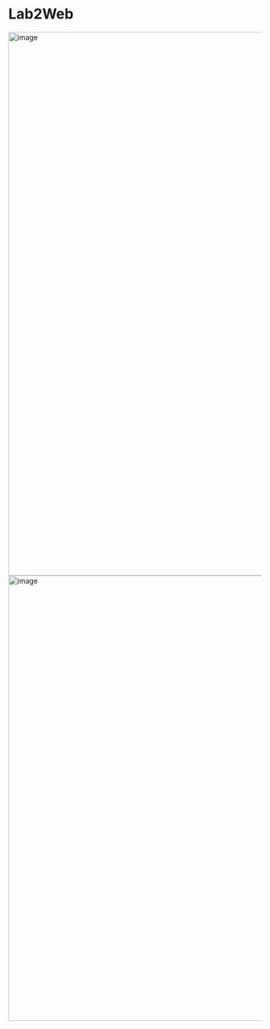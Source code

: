 # Lab2Web
<img width="1913" height="1080" alt="image" src="https://github.com/user-attachments/assets/546bc47b-2bb3-485a-a92c-07d07c23a936" />
<img width="1030" height="885" alt="image" src="https://github.com/user-attachments/assets/8b323eb3-75d6-4c7c-ac89-deebe2ed5f51" />
